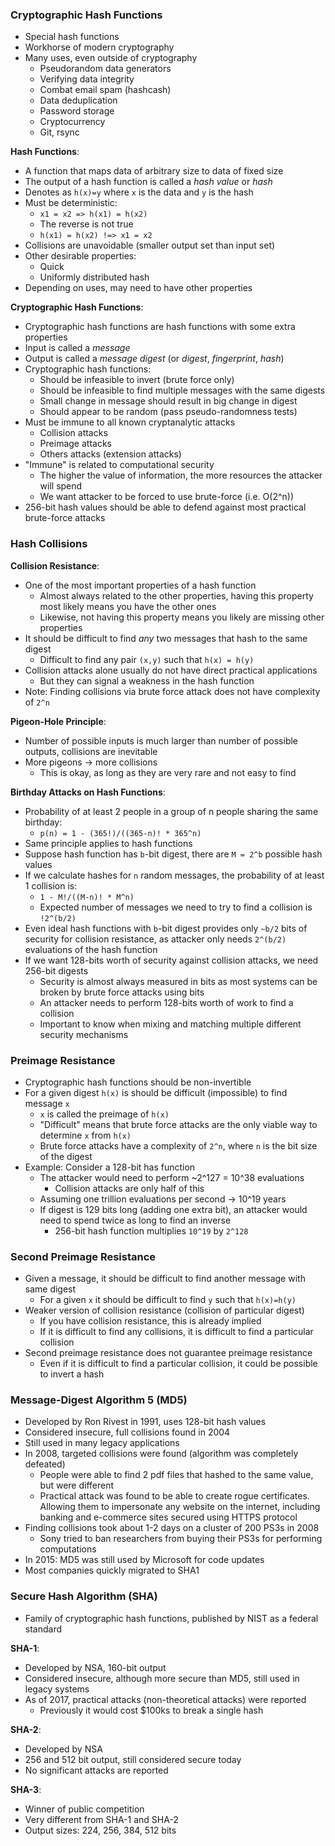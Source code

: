 ### Cryptographic Hash Functions
 - Special hash functions
 - Workhorse of modern cryptography
 - Many uses, even outside of cryptography
	 - Pseudorandom data generators
	 - Verifying data integrity
	 - Combat email spam (hashcash)
	 - Data deduplication
	 - Password storage
	 - Cryptocurrency
	 - Git, rsync

**Hash Functions**:
 - A function that maps data of arbitrary size to data of fixed size
 - The output of a hash function is called a *hash value* or *hash*
 - Denotes as `h(x)=y` where `x` is the data and `y` is the hash
 - Must be deterministic:
	 - `x1 = x2 => h(x1) = h(x2)`
	 - The reverse is not true
	 - `h(x1) = h(x2) !=> x1 = x2`
 - Collisions are unavoidable (smaller output set than input set)
 - Other desirable properties:
	 - Quick
	 - Uniformly distributed hash
 - Depending on uses, may need to have other properties

**Cryptographic Hash Functions**:
 - Cryptographic hash functions are hash functions with some extra properties
 - Input is called a *message*
 - Output is called a *message digest* (or *digest*, *fingerprint*, *hash*)
 - Cryptographic hash functions:
	 - Should be infeasible to invert (brute force only)
	 - Should be infeasible to find multiple messages with the same digests
	 - Small change in message should result in big change in digest
	 - Should appear to be random (pass pseudo-randomness tests)
 - Must be immune to all known cryptanalytic attacks
	 - Collision attacks
	 - Preimage attacks
	 - Others attacks (extension attacks)
 - "Immune" is related to computational security
	 - The higher the value of information, the more resources the attacker will spend
	 - We want attacker to be forced to use brute-force (i.e. O(2^n))
 - 256-bit hash values should be able to defend against most practical brute-force attacks

### Hash Collisions
**Collision Resistance**:
 - One of the most important properties of a hash function
	 - Almost always related to the other properties, having this property most likely means you have the other ones
	 - Likewise, not having this property means you likely are missing other properties
 - It should be difficult to find *any* two messages that hash to the same digest
	 - Difficult to find any pair `(x,y)` such that `h(x) = h(y)`
 - Collision attacks alone usually do not have direct practical applications
	 - But they can signal a weakness in the hash function
 - Note: Finding collisions via brute force attack does not have complexity of `2^n`

**Pigeon-Hole Principle**:
 - Number of possible inputs is much larger than number of possible outputs, collisions are inevitable
 - More pigeons -> more collisions
	 - This is okay, as long as they are very rare and not easy to find

**Birthday Attacks on Hash Functions**:
 - Probability of at least 2 people in a group of n people sharing the same birthday:
	 - `p(n) = 1 - (365!)/((365-n)! * 365^n)`
 - Same principle applies to hash functions
 - Suppose hash function has `b`-bit digest, there are `M = 2^b` possible hash values
 - If we calculate hashes for `n` random messages, the probability of at least 1 collision is:
	 - `1 - M!/((M-n)! * M^n)`
	 - Expected number of messages we need to try to find a collision is `!2^(b/2)`
 - Even ideal hash functions with `b`-bit digest provides only `~b/2` bits of security for collision resistance, as attacker only needs `2^(b/2)` evaluations of the hash function
 - If we want 128-bits worth of security against collision attacks, we need 256-bit digests
	 - Security is almost always measured in bits as most systems can be broken by brute force attacks using bits
	 - An attacker needs to perform 128-bits worth of work to find a collision
	 - Important to know when mixing and matching multiple different security mechanisms

### Preimage Resistance
 - Cryptographic hash functions should be non-invertible
 - For a given digest `h(x)` is should be difficult (impossible) to find message `x`
	 - `x` is called the preimage of `h(x)`
	 - "Difficult" means that brute force attacks are the only viable way to determine `x` from `h(x)`
	 - Brute force attacks have a complexity of `2^n`, where `n` is the bit size of the digest
 - Example: Consider a 128-bit has function
	 - The attacker would need to perform ~2^127 = 10^38 evaluations
		 - Collision attacks are only half of this
	 - Assuming one trillion evaluations per second -> 10^19 years
	 - If digest is 129 bits long (adding one extra bit), an attacker would need to spend twice as long to find an inverse
		 - 256-bit hash function multiplies `10^19` by `2^128`

### Second Preimage Resistance
 - Given a message, it should be difficult to find another message with same digest
	 - For a given `x` it should be difficult to find `y` such that `h(x)=h(y)`
 - Weaker version of collision resistance (collision of particular digest)
	 - If you have collision resistance, this is already implied
	 - If it is difficult to find any collisions, it is difficult to find a particular collision
 - Second preimage resistance does not guarantee preimage resistance
	 - Even if it is difficult to find a particular collision, it could be possible to invert a hash

### Message-Digest Algorithm 5 (MD5)
 - Developed by Ron Rivest in 1991, uses 128-bit hash values
 - Considered insecure, full collisions found in 2004
 - Still used in many legacy applications
 - In 2008, targeted collisions were found (algorithm was completely defeated)
	 - People were able to find 2 pdf files that hashed to the same value, but were different
	 - Practical attack was found to be able to create rogue certificates. Allowing them to impersonate any website on the internet, including banking and e-commerce sites secured using HTTPS protocol
 - Finding collisions took about 1-2 days on a cluster of 200 PS3s in 2008
	 - Sony tried to ban researchers from buying their PS3s for performing computations
 - In 2015: MD5 was still used by Microsoft for code updates
 - Most companies quickly migrated to SHA1

### Secure Hash Algorithm (SHA)
 - Family of cryptographic hash functions, published by NIST as a federal standard

**SHA-1**:
 - Developed by NSA, 160-bit output
 - Considered insecure, although more secure than MD5, still used in legacy systems
 - As of 2017, practical attacks (non-theoretical attacks) were reported
	 - Previously it would cost $100ks to break a single hash

**SHA-2**:
 - Developed by NSA
 - 256 and 512 bit output, still considered secure today
 - No significant attacks are reported

**SHA-3**:
 - Winner of public competition
 - Very different from SHA-1 and SHA-2
 - Output sizes: 224, 256, 384, 512 bits
